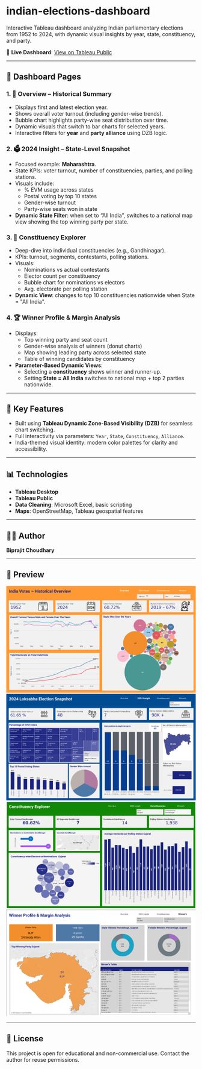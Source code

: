 # indian-elections-dashboard
Interactive Tableau dashboard analyzing Indian parliamentary elections from 1952 to 2024, with dynamic visual insights by year, state, constituency, and party.

🔗 **Live Dashboard**: [View on Tableau Public](https://public.tableau.com/views/INDIANELECTIONDASHBOARD/OVERVIEW?:language=en-US&publish=yes&:sid=&:redirect=auth&:display_count=n&:origin=viz_share_link)

---

## 📂 Dashboard Pages

### 1. 📘 Overview – Historical Summary
- Displays first and latest election year.
- Shows overall voter turnout (including gender-wise trends).
- Bubble chart highlights party-wise seat distribution over time.
- Dynamic visuals that switch to bar charts for selected years.
- Interactive filters for **year** and **party alliance** using DZB logic.

### 2. 🗳️ 2024 Insight – State-Level Snapshot
- Focused example: **Maharashtra**.
- State KPIs: voter turnout, number of constituencies, parties, and polling stations.
- Visuals include:
  - % EVM usage across states
  - Postal voting by top 10 states
  - Gender-wise turnout
  - Party-wise seats won in state
- **Dynamic State Filter**: when set to “All India”, switches to a national map view showing the top winning party per state.

### 3. 🧭 Constituency Explorer
- Deep-dive into individual constituencies (e.g., Gandhinagar).
- KPIs: turnout, segments, contestants, polling stations.
- Visuals:
  - Nominations vs actual contestants
  - Elector count per constituency
  - Bubble chart for nominations vs electors
  - Avg. electorate per polling station
- **Dynamic View**: changes to top 10 constituencies nationwide when State = "All India".

### 4. 🏆 Winner Profile & Margin Analysis
- Displays:
  - Top winning party and seat count
  - Gender-wise analysis of winners (donut charts)
  - Map showing leading party across selected state
  - Table of winning candidates by constituency
- **Parameter-Based Dynamic Views**:
  - Selecting a **constituency** shows winner and runner-up.
  - Setting **State = All India** switches to national map + top 2 parties nationwide.

---

## 🎯 Key Features
- Built using **Tableau Dynamic Zone-Based Visibility (DZB)** for seamless chart switching.
- Full interactivity via parameters: `Year`, `State`, `Constituency`, `Alliance`.
- India-themed visual identity: modern color palettes for clarity and accessibility.

---

## 📊 Technologies
- **Tableau Desktop**
- **Tableau Public**
- **Data Cleaning**: Microsoft Excel, basic scripting
- **Maps**: OpenStreetMap, Tableau geospatial features

---


## 🧑‍💻 Author
**Biprajit Choudhary**  

---

## 📸 Preview

![Overview Page](./OVERVIEW.png)  
![2024 Insight](./2024%20insight.png)  
![Constituency Explorer](./Consistuency%20Explorer.png)  
![Winner Analysis](./Winner.png)

---

## 📄 License
This project is open for educational and non-commercial use. Contact the author for reuse permissions.

